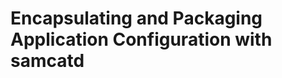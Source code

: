 Encapsulating and Packaging Application Configuration with samcatd
==================================================================

